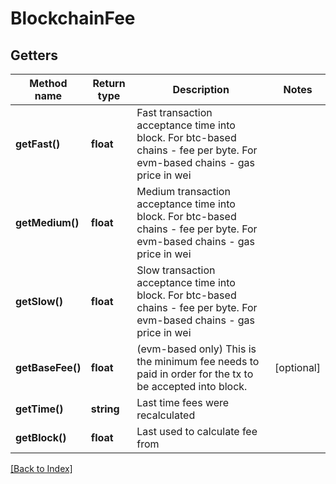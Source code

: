 # BlockchainFee

## Getters

Method name | Return type | Description | Notes
------------ | ------------- | ------------- | -------------
**getFast()** | **float** | Fast transaction acceptance time into block. For btc-based chains - fee per byte. For evm-based chains - gas price in wei |
**getMedium()** | **float** | Medium transaction acceptance time into block. For btc-based chains - fee per byte. For evm-based chains - gas price in wei |
**getSlow()** | **float** | Slow transaction acceptance time into block. For btc-based chains - fee per byte. For evm-based chains - gas price in wei |
**getBaseFee()** | **float** | (evm-based only) This is the minimum fee needs to paid in order for the tx to be accepted into block. | [optional]
**getTime()** | **string** | Last time fees were recalculated |
**getBlock()** | **float** | Last used to calculate fee from |

[[Back to Index]](../index.md)
